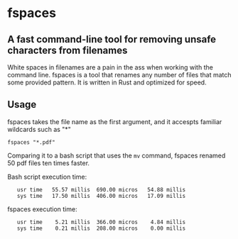 # fspaces
## A fast command-line tool for removing unsafe characters from filenames

White spaces in filenames are a pain in the ass when working with the command line. fspaces is a tool that 
renames any number of files that match some provided pattern. It is written in Rust and optimized for speed.

## Usage

fspaces takes the file name as the first argument, and it accespts familiar wildcards such as "*"
```
fspaces "*.pdf"
```
Comparing it to a bash script that uses the ```mv``` command, fspaces renamed 50 pdf files ten times faster.

Bash script execution time:
```Executed in   69.74 millis    fish           external 
   usr time   55.57 millis  690.00 micros   54.88 millis 
   sys time   17.50 millis  406.00 micros   17.09 millis 
```
fspaces execution time:
```Executed in    5.22 millis    fish           external 
   usr time    5.21 millis  366.00 micros    4.84 millis 
   sys time    0.21 millis  208.00 micros    0.00 millis 
```
